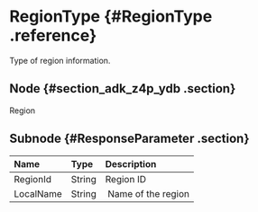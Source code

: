 # RegionType {#RegionType .reference}

Type of region information.

## Node {#section_adk_z4p_ydb .section}

Region

## Subnode {#ResponseParameter .section}

|Name|Type|Description|
|:---|:---|:----------|
|RegionId|String|Region ID|
|LocalName|String| Name of the region|

